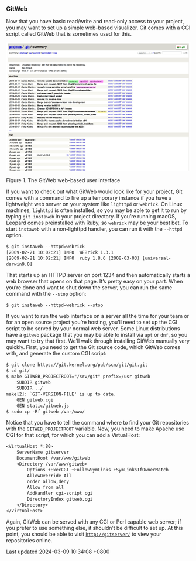 ### GitWeb

Now that you have basic read/write and read-only access to your project,
you may want to set up a simple web-based visualizer. Git comes with a
CGI script called GitWeb that is sometimes used for this.

![The GitWeb web-based user interface](../../../../../images/progit/git-instaweb.png)

Figure 1. The GitWeb web-based user interface

If you want to check out what GitWeb would look like for your project,
Git comes with a command to fire up a temporary instance if you have a
lightweight web server on your system like `lighttpd` or `webrick`. On
Linux machines, `lighttpd` is often installed, so you may be able to get
it to run by typing `git instaweb` in your project directory. If you’re
running macOS, Leopard comes preinstalled with Ruby, so `webrick` may be
your best bet. To start `instaweb` with a non-lighttpd handler, you can
run it with the `--httpd` option.

```shell
$ git instaweb --httpd=webrick
[2009-02-21 10:02:21] INFO  WEBrick 1.3.1
[2009-02-21 10:02:21] INFO  ruby 1.8.6 (2008-03-03) [universal-darwin9.0]
```

That starts up an HTTPD server on port 1234 and then automatically
starts a web browser that opens on that page. It’s pretty easy on your
part. When you’re done and want to shut down the server, you can run the
same command with the `--stop` option:

```shell
$ git instaweb --httpd=webrick --stop
```

If you want to run the web interface on a server all the time for your
team or for an open source project you’re hosting, you’ll need to set up
the CGI script to be served by your normal web server. Some Linux
distributions have a `gitweb` package that you may be able to install
via `apt` or `dnf`, so you may want to try that first. We’ll walk
through installing GitWeb manually very quickly. First, you need to get
the Git source code, which GitWeb comes with, and generate the custom
CGI script:

```shell
$ git clone https://git.kernel.org/pub/scm/git/git.git
$ cd git/
$ make GITWEB_PROJECTROOT="/srv/git" prefix=/usr gitweb
    SUBDIR gitweb
    SUBDIR ../
make[2]: `GIT-VERSION-FILE' is up to date.
    GEN gitweb.cgi
    GEN static/gitweb.js
$ sudo cp -Rf gitweb /var/www/
```

Notice that you have to tell the command where to find your Git
repositories with the `GITWEB_PROJECTROOT` variable. Now, you need to
make Apache use CGI for that script, for which you can add a
VirtualHost:

```shell
<VirtualHost *:80>
    ServerName gitserver
    DocumentRoot /var/www/gitweb
    <Directory /var/www/gitweb>
        Options +ExecCGI +FollowSymLinks +SymLinksIfOwnerMatch
        AllowOverride All
        order allow,deny
        Allow from all
        AddHandler cgi-script cgi
        DirectoryIndex gitweb.cgi
    </Directory>
</VirtualHost>
```

Again, GitWeb can be served with any CGI or Perl capable web server; if
you prefer to use something else, it shouldn’t be difficult to set up.
At this point, you should be able to visit
[`http://gitserver/`](http://gitserver/) to view your repositories
online.

Last updated 2024-03-09 10:34:08 +0800
